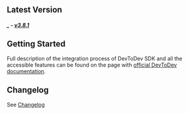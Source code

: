 Latest Version
--------------
##### _ - [v3.8.1](https://github.com/devtodev-analytics/package_Analytics/releases/latest)

Getting Started
---------------
Full description of the integration process of DevToDev SDK and all the accessible features can be found on the page with [official DevToDev documentation](https://docs.devtodev.com/integration/integration-of-sdk-v2/sdk-integration/unity).

Changelog
---------
See [Changelog]([https://github.com/devtodev-analytics/package_Analytics/blob/main/CHANGELOG.md])
